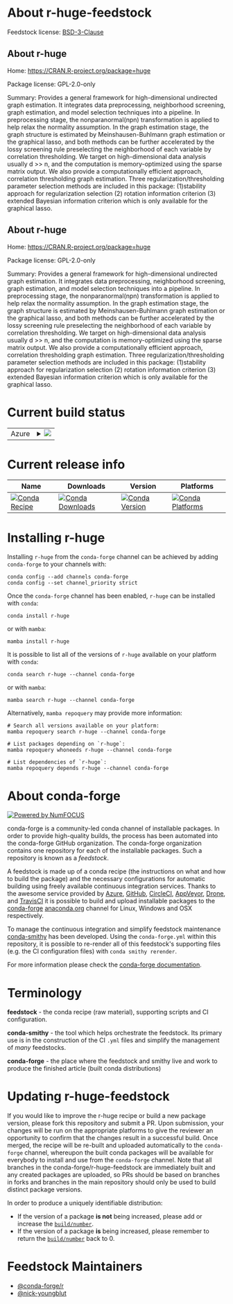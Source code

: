 About r-huge-feedstock
======================

Feedstock license: [BSD-3-Clause](https://github.com/conda-forge/r-huge-feedstock/blob/main/LICENSE.txt)


About r-huge
------------

Home: https://CRAN.R-project.org/package=huge

Package license: GPL-2.0-only

Summary: Provides a general framework for high-dimensional undirected graph estimation. It integrates data preprocessing, neighborhood screening, graph estimation, and model selection techniques into a pipeline. In preprocessing stage, the nonparanormal(npn) transformation is applied to help relax the normality assumption. In the graph estimation stage, the graph structure is estimated by Meinshausen-Buhlmann graph estimation or the graphical lasso, and both methods can be further accelerated by the lossy screening rule preselecting the neighborhood of each variable by correlation thresholding. We target on high-dimensional data analysis usually d >> n, and the computation is memory-optimized using the sparse matrix output. We also provide a computationally efficient approach, correlation thresholding graph estimation. Three regularization/thresholding parameter selection methods are included in this package: (1)stability approach for regularization selection (2) rotation information criterion (3) extended Bayesian information criterion which is only available for the graphical lasso.

About r-huge
------------

Home: https://CRAN.R-project.org/package=huge

Package license: GPL-2.0-only

Summary: Provides a general framework for high-dimensional undirected graph estimation. It integrates data preprocessing, neighborhood screening, graph estimation, and model selection techniques into a pipeline. In preprocessing stage, the nonparanormal(npn) transformation is applied to help relax the normality assumption. In the graph estimation stage, the graph structure is estimated by Meinshausen-Buhlmann graph estimation or the graphical lasso, and both methods can be further accelerated by the lossy screening rule preselecting the neighborhood of each variable by correlation thresholding. We target on high-dimensional data analysis usually d >> n, and the computation is memory-optimized using the sparse matrix output. We also provide a computationally efficient approach, correlation thresholding graph estimation. Three regularization/thresholding parameter selection methods are included in this package: (1)stability approach for regularization selection (2) rotation information criterion (3) extended Bayesian information criterion which is only available for the graphical lasso.

Current build status
====================


<table>
    
  <tr>
    <td>Azure</td>
    <td>
      <details>
        <summary>
          <a href="https://dev.azure.com/conda-forge/feedstock-builds/_build/latest?definitionId=3422&branchName=main">
            <img src="https://dev.azure.com/conda-forge/feedstock-builds/_apis/build/status/r-huge-feedstock?branchName=main">
          </a>
        </summary>
        <table>
          <thead><tr><th>Variant</th><th>Status</th></tr></thead>
          <tbody><tr>
              <td>linux_64_r_base4.3</td>
              <td>
                <a href="https://dev.azure.com/conda-forge/feedstock-builds/_build/latest?definitionId=3422&branchName=main">
                  <img src="https://dev.azure.com/conda-forge/feedstock-builds/_apis/build/status/r-huge-feedstock?branchName=main&jobName=linux&configuration=linux%20linux_64_r_base4.3" alt="variant">
                </a>
              </td>
            </tr><tr>
              <td>linux_64_r_base4.4</td>
              <td>
                <a href="https://dev.azure.com/conda-forge/feedstock-builds/_build/latest?definitionId=3422&branchName=main">
                  <img src="https://dev.azure.com/conda-forge/feedstock-builds/_apis/build/status/r-huge-feedstock?branchName=main&jobName=linux&configuration=linux%20linux_64_r_base4.4" alt="variant">
                </a>
              </td>
            </tr><tr>
              <td>osx_64_r_base4.3</td>
              <td>
                <a href="https://dev.azure.com/conda-forge/feedstock-builds/_build/latest?definitionId=3422&branchName=main">
                  <img src="https://dev.azure.com/conda-forge/feedstock-builds/_apis/build/status/r-huge-feedstock?branchName=main&jobName=osx&configuration=osx%20osx_64_r_base4.3" alt="variant">
                </a>
              </td>
            </tr><tr>
              <td>osx_64_r_base4.4</td>
              <td>
                <a href="https://dev.azure.com/conda-forge/feedstock-builds/_build/latest?definitionId=3422&branchName=main">
                  <img src="https://dev.azure.com/conda-forge/feedstock-builds/_apis/build/status/r-huge-feedstock?branchName=main&jobName=osx&configuration=osx%20osx_64_r_base4.4" alt="variant">
                </a>
              </td>
            </tr><tr>
              <td>win_64_r_base4.3</td>
              <td>
                <a href="https://dev.azure.com/conda-forge/feedstock-builds/_build/latest?definitionId=3422&branchName=main">
                  <img src="https://dev.azure.com/conda-forge/feedstock-builds/_apis/build/status/r-huge-feedstock?branchName=main&jobName=win&configuration=win%20win_64_r_base4.3" alt="variant">
                </a>
              </td>
            </tr><tr>
              <td>win_64_r_base4.4</td>
              <td>
                <a href="https://dev.azure.com/conda-forge/feedstock-builds/_build/latest?definitionId=3422&branchName=main">
                  <img src="https://dev.azure.com/conda-forge/feedstock-builds/_apis/build/status/r-huge-feedstock?branchName=main&jobName=win&configuration=win%20win_64_r_base4.4" alt="variant">
                </a>
              </td>
            </tr>
          </tbody>
        </table>
      </details>
    </td>
  </tr>
</table>

Current release info
====================

| Name | Downloads | Version | Platforms |
| --- | --- | --- | --- |
| [![Conda Recipe](https://img.shields.io/badge/recipe-r--huge-green.svg)](https://anaconda.org/conda-forge/r-huge) | [![Conda Downloads](https://img.shields.io/conda/dn/conda-forge/r-huge.svg)](https://anaconda.org/conda-forge/r-huge) | [![Conda Version](https://img.shields.io/conda/vn/conda-forge/r-huge.svg)](https://anaconda.org/conda-forge/r-huge) | [![Conda Platforms](https://img.shields.io/conda/pn/conda-forge/r-huge.svg)](https://anaconda.org/conda-forge/r-huge) |

Installing r-huge
=================

Installing `r-huge` from the `conda-forge` channel can be achieved by adding `conda-forge` to your channels with:

```
conda config --add channels conda-forge
conda config --set channel_priority strict
```

Once the `conda-forge` channel has been enabled, `r-huge` can be installed with `conda`:

```
conda install r-huge
```

or with `mamba`:

```
mamba install r-huge
```

It is possible to list all of the versions of `r-huge` available on your platform with `conda`:

```
conda search r-huge --channel conda-forge
```

or with `mamba`:

```
mamba search r-huge --channel conda-forge
```

Alternatively, `mamba repoquery` may provide more information:

```
# Search all versions available on your platform:
mamba repoquery search r-huge --channel conda-forge

# List packages depending on `r-huge`:
mamba repoquery whoneeds r-huge --channel conda-forge

# List dependencies of `r-huge`:
mamba repoquery depends r-huge --channel conda-forge
```


About conda-forge
=================

[![Powered by
NumFOCUS](https://img.shields.io/badge/powered%20by-NumFOCUS-orange.svg?style=flat&colorA=E1523D&colorB=007D8A)](https://numfocus.org)

conda-forge is a community-led conda channel of installable packages.
In order to provide high-quality builds, the process has been automated into the
conda-forge GitHub organization. The conda-forge organization contains one repository
for each of the installable packages. Such a repository is known as a *feedstock*.

A feedstock is made up of a conda recipe (the instructions on what and how to build
the package) and the necessary configurations for automatic building using freely
available continuous integration services. Thanks to the awesome service provided by
[Azure](https://azure.microsoft.com/en-us/services/devops/), [GitHub](https://github.com/),
[CircleCI](https://circleci.com/), [AppVeyor](https://www.appveyor.com/),
[Drone](https://cloud.drone.io/welcome), and [TravisCI](https://travis-ci.com/)
it is possible to build and upload installable packages to the
[conda-forge](https://anaconda.org/conda-forge) [anaconda.org](https://anaconda.org/)
channel for Linux, Windows and OSX respectively.

To manage the continuous integration and simplify feedstock maintenance
[conda-smithy](https://github.com/conda-forge/conda-smithy) has been developed.
Using the ``conda-forge.yml`` within this repository, it is possible to re-render all of
this feedstock's supporting files (e.g. the CI configuration files) with ``conda smithy rerender``.

For more information please check the [conda-forge documentation](https://conda-forge.org/docs/).

Terminology
===========

**feedstock** - the conda recipe (raw material), supporting scripts and CI configuration.

**conda-smithy** - the tool which helps orchestrate the feedstock.
                   Its primary use is in the construction of the CI ``.yml`` files
                   and simplify the management of *many* feedstocks.

**conda-forge** - the place where the feedstock and smithy live and work to
                  produce the finished article (built conda distributions)


Updating r-huge-feedstock
=========================

If you would like to improve the r-huge recipe or build a new
package version, please fork this repository and submit a PR. Upon submission,
your changes will be run on the appropriate platforms to give the reviewer an
opportunity to confirm that the changes result in a successful build. Once
merged, the recipe will be re-built and uploaded automatically to the
`conda-forge` channel, whereupon the built conda packages will be available for
everybody to install and use from the `conda-forge` channel.
Note that all branches in the conda-forge/r-huge-feedstock are
immediately built and any created packages are uploaded, so PRs should be based
on branches in forks and branches in the main repository should only be used to
build distinct package versions.

In order to produce a uniquely identifiable distribution:
 * If the version of a package **is not** being increased, please add or increase
   the [``build/number``](https://docs.conda.io/projects/conda-build/en/latest/resources/define-metadata.html#build-number-and-string).
 * If the version of a package **is** being increased, please remember to return
   the [``build/number``](https://docs.conda.io/projects/conda-build/en/latest/resources/define-metadata.html#build-number-and-string)
   back to 0.

Feedstock Maintainers
=====================

* [@conda-forge/r](https://github.com/orgs/conda-forge/teams/r/)
* [@nick-youngblut](https://github.com/nick-youngblut/)

